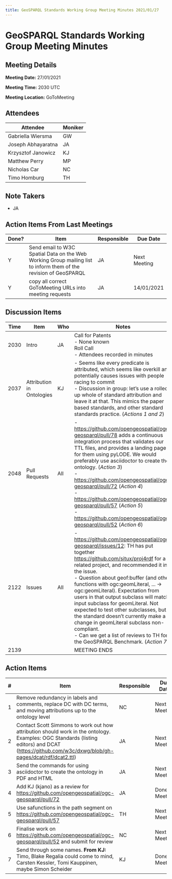 ```yaml
---
title: GeoSPARQL Standards Working Group Meeting Minutes 2021/01/27
---
```

# GeoSPARQL Standards Working Group Meeting Minutes
## Meeting Details
**Meeting Date:** 27/01/2021

**Meeting Time:** 2030 UTC

**Meeting Location:** GoToMeeting  

## Attendees
Attendee | Moniker |
---- | ---- |
Gabriella Wiersma | GW |
Joseph Abhayaratna | JA |
Krzysztof Janowicz | KJ |
Matthew Perry | MP |
Nicholas Car | NC |
Timo Homburg | TH |

## Note Takers
- JA

## Action Items From Last Meetings
Done? | Item | Responsible | Due Date |
---- | ---- | ---- | ---- |
Y | Send email to W3C Spatial Data on the Web Working Group mailing list to inform them of the revision of GeoSPARQL | JA | Next Meeting |
Y | copy all correct GoToMeeting URLs into meeting requests | JA | 14/01/2021 |

## Discussion Items
Time | Item | Who | Notes |
---- | ---- | ---- | ---- |
2030 | Intro | JA | Call for Patents <BR/> - None known <BR/> Roll Call <BR/> - Attendees recorded in minutes |
2037 | Attribution in Ontologies | KJ | - Seems like every predicate is attributed, which seems like overkill and potentially causes issues with people racing to commit <BR/> - Discussion in group: let’s use a rolled up whole of standard attribution and leave it at that. This mimics the paper based standards, and other standard standards practice. (*Actions 1 and 2*) |
2048 | Pull Requests | All | - https://github.com/opengeospatial/ogc-geosparql/pull/78 adds a continuous integration process that validates our TTL files, and provides a landing page for them using pyLODE. We would preferably use asciidoctor to create the ontology. (*Action 3*) <BR/> - https://github.com/opengeospatial/ogc-geosparql/pull/72 (*Action 4*) <BR/> - https://github.com/opengeospatial/ogc-geosparql/pull/57 (*Action 5*) <BR/> - https://github.com/opengeospatial/ogc-geosparql/pull/52 (*Action 6*) |
2122 | Issues | All | - https://github.com/opengeospatial/ogc-geosparql/issues/12: TH has put together https://github.com/situx/proj4rdf for a related project, and recommended it in the issue. <BR/> - Question about geof:buffer (and other functions with ogc:geomLiteral, ... -> ogc:geomLiteral). Expectation from users in that output subclass will match input subclass for geomLiteral. Not expected to test other subclasses, but the standard doesn’t currently make a change in geomLiteral subclass non-compliant. <BR/> - Can we get a list of reviews to TH for the GeoSPARQL Benchmark. (*Action 7*) |
2139 | | | MEETING ENDS |

## Action Items
\# | Item | Responsible | Due Date |
---- | ---- | ---- | ---- |
1 | Remove redundancy in labels and comments, replace DC with DC terms, and moving attributions up to the ontology level | NC | Next Meeting |
2 | Contact Scott Simmons to work out how attribution should work in the ontology. Examples: OGC Standards (listing editors) and DCAT (https://github.com/w3c/dxwg/blob/gh-pages/dcat/rdf/dcat2.ttl) | JA | Next Meeting |
3 | Send the commands for using asciidoctor to create the ontology in PDF and HTML | JA | Next Meeting |
4 | Add KJ (kjano) as a review for https://github.com/opengeospatial/ogc-geosparql/pull/72 | JA | Done in Meeting |
5 | Use safunctions in the path segment on https://github.com/opengeospatial/ogc-geosparql/pull/57 | TH | Next Meeting |
6 | Finalise work on https://github.com/opengeospatial/ogc-geosparql/pull/52 and submit for review | NC | Next Meeting |
7 | Send through some names. **From KJ:** Timo, Blake Regalia could come to mind, Carsten Kessler, Tomi Kauppinen, maybe Simon Scheider | KJ | Done in Meeting |
